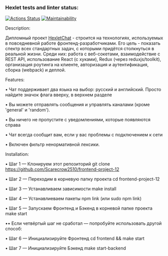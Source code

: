 ### Hexlet tests and linter status:
[![Actions Status](https://github.com/Scarecrow2510/frontend-project-12/workflows/hexlet-check/badge.svg)](https://github.com/Scarecrow2510/frontend-project-12/actions)
[![Maintainability](https://api.codeclimate.com/v1/badges/6808c91f916ab0188b22/maintainability)](https://codeclimate.com/github/Scarecrow2510/frontend-project-12/maintainability)

Description:

Дипломный проект <a href=https://scarecrow2510-onlinechat.up.railway.app>HexletChat</a> - строится на технологиях, используемых в повседневной работе фронтенд-разработчиками.
Его цель - показать спектр всех стандартных задач, с которыми придётся столкнуться в реальной жизни.
Среди них: работа с веб-сокетами, взаимодействие с REST API, использование React (с хуками), Redux (через reduxjs/toolkit), организация роутинга на клиенте, авторизация и аутентификация, сборка (webpack) и деплой.

Features:

• Чат поддерживает два языка на выбор: русский и английский. Просто найдите значок флага вверху, в верхнем разделе

• Вы можете отправлять сообщения и управлять каналами (кроме 'general' и 'random').

• Вы ничего не пропустите с уведомлениями, которые появляются справа

• Чат всегда сообщит вам, если у вас проблемы с подключением к сети

• Включен фильтр ненормативной лексики.

Installation:

• Шаг 1 — Клонируем этот репозиторий
git clone https://github.com/Scarecrow2510/frontend-project-12

• Шаг 2 — Переходим в корневую папку проекта
cd frontend-project-12

• Шаг 3 — Устанавливаем зависимости
make install

• Шаг 4 — Устанавлиеваем пакеты
npm link (или sudo npm link)

• Шаг 5 — Запускаем Фронтенд и Бэкенд в корневой папке проекта
make start

•• Если четвёртый шаг не сработал — попробуйте использовать другой способ:

• Шаг 6 — Инициализируйте Фронтенд
cd frontend && make start

• Шаг 7 — Инициализируйте Бэкенд
make start-backend